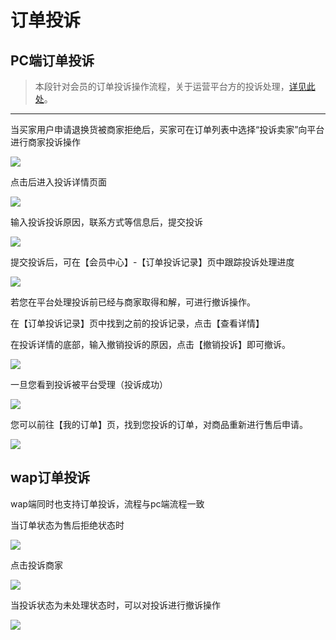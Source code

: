 # 订单投诉

## PC端订单投诉

> 本段针对会员的订单投诉操作流程，关于运营平台方的投诉处理，[详见此处](../200.platform/600.shop-orders-manager.md)。

_ _ _

当买家用户申请退换货被商家拒绝后，买家可在订单列表中选择“投诉卖家”向平台进行商家投诉操作

![](images/227.png)

点击后进入投诉详情页面

![](images/228.png)

输入投诉投诉原因，联系方式等信息后，提交投诉

![](images/229.png)

提交投诉后，可在【会员中心】-【订单投诉记录】页中跟踪投诉处理进度

![](images/complaints01.png)

若您在平台处理投诉前已经与商家取得和解，可进行撤诉操作。

在【订单投诉记录】页中找到之前的投诉记录，点击【查看详情】

在投诉详情的底部，输入撤销投诉的原因，点击【撤销投诉】即可撤诉。

![](images/complaints02.png)


一旦您看到投诉被平台受理（投诉成功）

![](images/complaints03.png)

您可以前往【我的订单】页，找到您投诉的订单，对商品重新进行售后申请。

![](images/complaints04.png)


## wap订单投诉

wap端同时也支持订单投诉，流程与pc端流程一致

当订单状态为售后拒绝状态时

![](images/234.png)
 
点击投诉商家

![](images/235.png)

当投诉状态为未处理状态时，可以对投诉进行撤诉操作

![](images/236.png)
